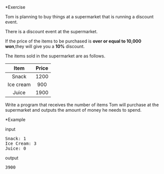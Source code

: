 *Exercise

Tom is planning to buy things at a supermarket that is running a discount event. 

There is a discount event at the supermarket.

If the price of the items to be purchased is **over or equal to 10,000 won**,they will give you a **10%** discount.

The items sold in the supermarket are as follows.

| **Item** | **Price** |
| :------: | :-------: |
| Snack | 1200 |
| Ice cream | 900 |
| Juice | 1900 |

Write a program that receives the number of items Tom will purchase at the supermarket and outputs the amount of money he needs to spend. 

*Example

input
<pre>
Snack: 1
Ice Cream: 3
Juice: 0
</pre>
output
<pre>
3900
</pre>

